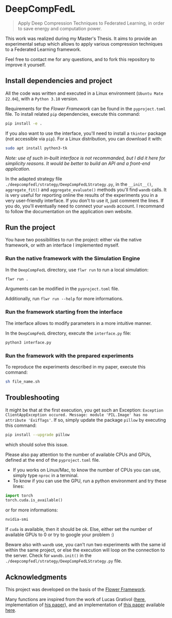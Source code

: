 # DeepCompFedL
> Apply Deep Compression Techniques to Federated Learning, in order to save energy and computation power.

This work was realized during my Master's Thesis. It aims to provide an experimental setup which allows to apply various compression techniques to a Federated Learning framework.

Feel free to contact me for any questions, and to fork this repository to improve it yourself.

## Install dependencies and project

All the code was written and executed in a Linux environment (`Ubuntu Mate 22.04`), with a `Python 3.10` version.

Requirements for the <i>Flower Framework</i> can be found in the `pyproject.toml` file. To install related `pip` dependencies, execute this command:

```bash
pip install -e .
```

If you also want to use the interface, you'll need to install a `tkinter` package (not accessible via `pip`). For a Linux distribution, you can download it with:
```bash
sudo apt install python3-tk
```

<i>Note: use of such in-built interface is not recommanded, but I did it here for simplicity reasons. It would be better to build an API and a front-end application.</i>


In the adapted strategy file `./deepcompfedl/strategy/DeepCompFedLStrategy.py`, in the `__init__()`, `aggregate_fit()` and `aggregate_evaluate()` methods you'll find `wandb` calls. It is very useful for reporting online the results of the experiments you in a very user-friendly interface. If you don't to use it, just comment the lines. If you do, you'll eventually need to connect your `wandb` account. I recommand to follow the documentation on the application own website.

## Run the project

You have two possibilities to run the project: either via the native framework, or with an interface I implemented myself.

### Run the native framework with the Simulation Engine

In the `DeepCompFedL` directory, use `flwr run` to run a local simulation:

```bash
flwr run .
```

Arguments can be modified in the `pyproject.toml` file.

Additionally, run `flwr run --help` for more informations.

### Run the framework starting from the interface

The interface allows to modify parameters in a more intuitive manner.

In the `DeepCompFedL` directory, execute the `interface.py` file:
```bash
python3 interface.py
```

### Run the framework with the prepared experiments

To reproduce the experiments described in my paper, execute this command:
```bash
sh file_name.sh
```


## Troubleshooting

It might be that at the first execution, you get such an Exception: `Exception ClientAppException occured. Message: module 'PIL.Image' has no attribute 'ExifTags'`. If so, simply update the package `pillow` by executing this command:
```bash
pip install --upgrade pillow
```
which should solve this issue.

Please also pay attention to the number of available CPUs and GPUs, defined at the end of the `pyproject.toml` file.
- If you works on Linux/Mac, to know the number of CPUs you can use, simply type `nproc` in a terminal.
- To know if you can use the GPU, run a python environment and try these lines:
```python
import torch
torch.cuda.is_available()
```
or for more informations:
```bash
nvidia-smi
```

If `cuda` is available, then it should be ok. Else, either set the number of available GPUs to 0 or try to google your problem :\)

Beware also with `wandb` use, you can't run two experiments with the same id within the same project, or else the execution will loop on the connection to the server. Check for `wandb.init()` in the `./deepcompfedl/strategy/DeepCompFedLStrategy.py` file.

## Acknowledgments

This project was developed on the basis of the [Flower Framework](https://flower.ai/docs/framework/index.html).

Many functions are inspired from the work of Lucas Grativol ([here](https://github.com/lgrativol/fl_exps/), implementation of [his paper](https://ieeexplore.ieee.org/abstract/document/10382717)), and an implementation of [this paper](https://arxiv.org/abs/1510.00149) available [here](https://github.com/mightydeveloper/Deep-Compression-PyTorch).
